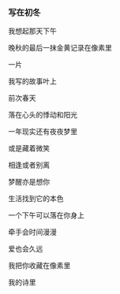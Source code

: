 ### 写在初冬

我想起那天下午

晚秋的最后一抹金黄记录在像素里

一片

我写的故事叶上

前次春天

落在心头的悸动和阳光​

一年现实还有夜夜梦里

或是藏着微笑

​相逢或者别离

​梦醒亦是想你

生活找到它的本色

一个下午可以落在你身上

牵手会时间漫漫

爱也会久远

我把你收藏在像素里

我的诗里
